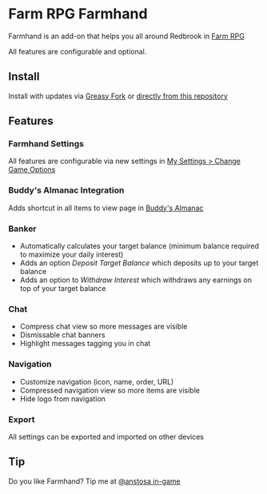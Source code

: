 # Farm RPG Farmhand

Farmhand is an add-on that helps you all around Redbrook in [Farm RPG](https://farmrpg.com)

All features are configurable and optional.

## Install

Install with updates via [Greasy Fork](https://greasyfork.org/en/scripts/497660-farm-rpg-farmhand) or [directly from this repository](https://github.com/anstosa/farmrpg-farmhand/blob/main/dist/farmrpg-farmhand.user.js)

## Features

### Farmhand Settings

All features are configurable via new settings in [My Settings > Change Game Options](https://farmrpg.com/#!/settings_options.php)

### Buddy's Almanac Integration

Adds shortcut in all items to view page in [Buddy's Almanac](https://buddy.farm)

### Banker

* Automatically calculates your target balance (minimum balance required to maximize your daily interest)
* Adds an option *Deposit Target Balance* which deposits up to your target balance
* Adds an option to *Withdraw Interest* which withdraws any earnings on top of your target balance

### Chat

* Compress chat view so more messages are visible
* Dismissable chat banners
* Highlight messages tagging you in chat

### Navigation

* Customize navigation (icon, name, order, URL)
* Compressed navigation view so more items are visible
* Hide logo from navigation

### Export

All settings can be exported and imported on other devices

## Tip

Do you like Farmhand? Tip me at [@anstosa in-game](https://farmrpg.com/#!/profile.php?user_name=anstosa)
